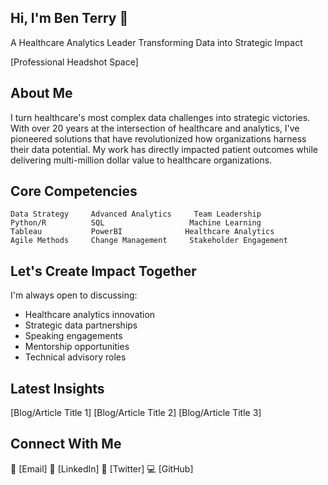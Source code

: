 ## Hi, I'm Ben Terry 👋
A Healthcare Analytics Leader Transforming Data into Strategic Impact

[Professional Headshot Space]

## About Me
I turn healthcare's most complex data challenges into strategic victories. With over 20 years at the intersection of healthcare and analytics, I've pioneered solutions that have revolutionized how organizations harness their data potential. My work has directly impacted patient outcomes while delivering multi-million dollar value to healthcare organizations.


## Core Competencies
```
Data Strategy     Advanced Analytics     Team Leadership
Python/R          SQL                   Machine Learning
Tableau           PowerBI              Healthcare Analytics
Agile Methods     Change Management     Stakeholder Engagement
```

## Let's Create Impact Together
I'm always open to discussing:
- Healthcare analytics innovation
- Strategic data partnerships
- Speaking engagements
- Mentorship opportunities
- Technical advisory roles

## Latest Insights
[Blog/Article Title 1]
[Blog/Article Title 2]
[Blog/Article Title 3]

## Connect With Me
📧 [Email]
🔗 [LinkedIn]
📱 [Twitter]
💻 [GitHub]
